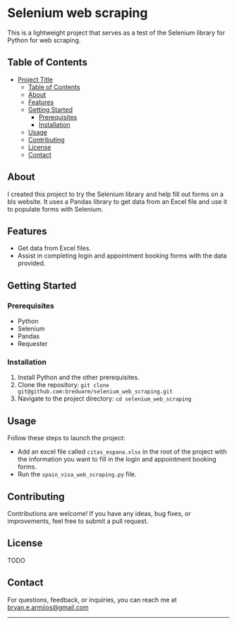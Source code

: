 # Selenium web scraping

This is a lightweight project that serves as a test of the Selenium library for Python for web scraping.

## Table of Contents

- [Project Title](#project-title)
  - [Table of Contents](#table-of-contents)
  - [About](#about)
  - [Features](#features)
  - [Getting Started](#getting-started)
    - [Prerequisites](#prerequisites)
    - [Installation](#installation)
  - [Usage](#usage)
  - [Contributing](#contributing)
  - [License](#license)
  - [Contact](#contact)

## About

I created this project to try the Selenium library and help fill out forms on a bls website. It uses a Pandas library to get data from an Excel file and use it to populate forms with Selenium.

## Features

- Get data from Excel files.
- Assist in completing login and appointment booking forms with the data provided.

## Getting Started

### Prerequisites

- Python
- Selenium
- Pandas
- Requester

### Installation

1. Install Python and the other prerequisites.
2. Clone the repository: `git clone git@github.com:breduarm/selenium_web_scraping.git`
3. Navigate to the project directory: `cd selenium_web_scraping`

## Usage

Follow these steps to launch the project:
- Add an excel file called `citas_espana.xlsx` in the root of the project with the information you want to fill in the login and appointment booking forms.
- Run the `spain_visa_web_scraping.py` file.

## Contributing

Contributions are welcome! If you have any ideas, bug fixes, or improvements, feel free to submit a pull request.

## License

TODO

## Contact

For questions, feedback, or inquiries, you can reach me at bryan.e.armijos@gmail.com

---